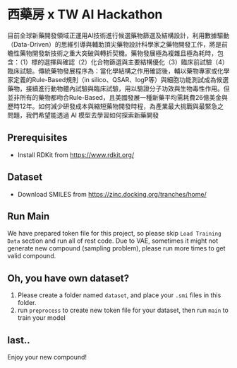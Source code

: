 # 西藥房 x TW AI Hackathon
目前全球新藥開發領域正運用AI技術進行候選藥物篩選及結構設計，利用數據驅動（Data-Driven）的思維引導與輔助頂尖藥物設計科學家之藥物開發工作，將是前瞻性藥物開發新技術之重大突破與轉折契機。藥物發展極為複雜且極為耗時，包含：（1）標的選擇與確認（2）化合物篩選與主要結構優化（3）臨床前試驗（4）臨床試驗。傳統藥物發展程序為：當化學結構之作用確認後，輔以藥物專家或化學家定義的Rule-Based規則（in silico、QSAR、logP等）與細胞功能測試成為候選藥物，接續進行動物體內試驗與臨床試驗，用以驗證分子功效與生物毒性作用。但並非所有的藥物都吻合Rule-Based，且美國發展一種新藥平均需耗費26億美金與歷時12年。如何減少研發成本與縮短藥物開發時程，為產業最大挑戰與最緊急之問題，我們希望能透過 AI 模型去學習如何探索新藥開發

## Prerequisites
- Install RDKit from https://www.rdkit.org/

## Dataset
- Download SMILES from https://zinc.docking.org/tranches/home/

## Run Main
We have prepared token file for this project, so please skip `Load Training Data` section and run all of rest code.
Due to VAE, sometimes it might not generate new compound (sampling problem), please run more times to get valid compound.

## Oh, you have own dataset?
1. Please create a folder named `dataset`, and place your `.smi` files in this folder.
2. run `preprocess` to create new token file for your dataset, then run `main` to train your model

## last..
Enjoy your new compound!

